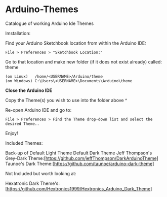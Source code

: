 # Arduino-Themes
Catalogue of working Arduino Ide Themes

Imstallation:

Find your Arduino Sketchbook location from within the Arduino IDE:
```
File > Preferences > "Sketchbook Location:"
```

Go to that location and make new folder (if it does not exist already) called: theme
```
(on Linux)   /home/<USERNAME>/Arduino/theme
(on Windows) C:\Users\<USERNAME>\Documents\Arduino\theme
```

__Close the Arduino IDE__

Copy the Theme(s) you wish to use into the folder above ^

Re-open Arduino IDE and go to:
```
File > Preferences > Find the Theme drop-down list and select the desired Theme..
```
Enjoy!


Included Themes:

Back-up of Default Light Theme
Default Dark Theme
Jeff Thompson's Grey-Dark Theme:[https://github.com/jeffThompson/DarkArduinoTheme]
Taunoe's Dark Theme:[https://github.com/taunoe/arduino-dark-theme]


Not Included but worth looking at:

Hexatronic Dark Theme's:[https://github.com/Hextronics1999/Hextronics_Arduino_Dark_Theme]


